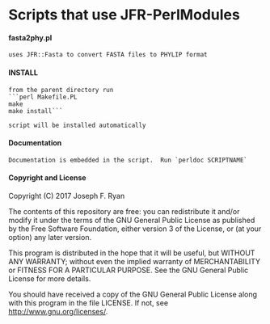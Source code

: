 # Scripts that use JFR-PerlModules

#### fasta2phy.pl

    uses JFR::Fasta to convert FASTA files to PHYLIP format

#### INSTALL

    from the parent directory run 
    ```perl Makefile.PL
    make
    make install```

    script will be installed automatically

#### Documentation

    Documentation is embedded in the script.  Run `perldoc SCRIPTNAME`

#### Copyright and License

Copyright (C) 2017 Joseph F. Ryan

The contents of this repository are free: you can redistribute it and/or modify it under the terms of the GNU General Public License as published by the Free Software Foundation, either version 3 of the License, or (at your option) any later version.

This program is distributed in the hope that it will be useful, but WITHOUT ANY WARRANTY; without even the implied warranty of MERCHANTABILITY or FITNESS FOR A PARTICULAR PURPOSE. See the GNU General Public License for more details.

You should have received a copy of the GNU General Public License along with this program in the file LICENSE. If not, see http://www.gnu.org/licenses/.


